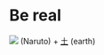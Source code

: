# Be real

![](http://www.kanjidamage.com/assets/radsmall/naruto-aecd1e52c2ea07589d7b69aa5d2646507637322fcb46a1a28f8663f144828dc0.jpg) (Naruto) +  [土](../../Vocabulary/土.md) (earth) 